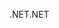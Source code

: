 <span data-ttu-id="8e1e4-101">.NET</span><span class="sxs-lookup"><span data-stu-id="8e1e4-101">.NET</span></span>